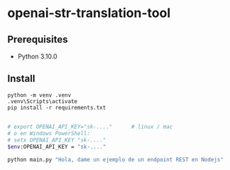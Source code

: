 # openai-str-translation-tool

## Prerequisites

- Python 3.10.0

## Install

```
python -m venv .venv
.venv\Scripts\activate
pip install -r requirements.txt
```

##

```bash
# export OPENAI_API_KEY="sk-...."      # linux / mac
# o en Windows PowerShell:
# setx OPENAI_API_KEY "sk-...."
$env:OPENAI_API_KEY = "sk-...."

python main.py "Hola, dame un ejemplo de un endpoint REST en Nodejs"
```
